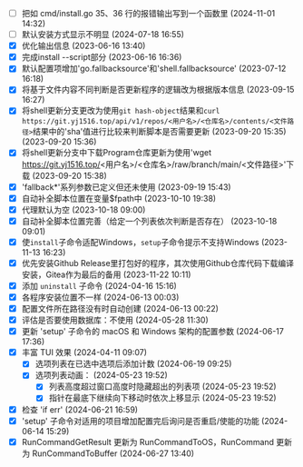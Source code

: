 - [ ] 把如 cmd/install.go 35、36 行的报错输出写到一个函数里 (2024-11-01 14:32)
- [ ] 默认安装方式显示不明显 (2024-07-18 16:55)
- [X] 优化输出信息 (2023-06-16 13:40)
- [X] 完成install --script部分 (2023-06-16 16:36)
- [X] 默认配置项增加'go.fallbacksource'和'shell.fallbacksource' (2023-07-12 16:18)
- [X] 将基于文件内容不同判断是否更新程序的逻辑改为根据版本信息 (2023-09-15 16:27)
- [X] 将shell更新分支更改为使用`git hash-object`结果和`curl https://git.yj1516.top/api/v1/repos/<用户名>/<仓库名>/contents/<文件路径>`结果中的'sha'值进行比较来判断脚本是否需要更新 (2023-09-20 15:35) (2023-09-20 15:36)
- [X] 将shell更新分支中下载Program仓库更新为使用'wget https://git.yj1516.top/<用户名>/<仓库名>/raw/branch/main/<文件路径>'下载 (2023-09-20 15:38)
- [X] 'fallback*'系列参数已定义但还未使用 (2023-09-19 15:43)
- [X] 自动补全脚本位置在变量$fpath中 (2023-10-10 19:38)
- [X] 代理默认为空 (2023-10-18 09:00)
- [X] 自动补全脚本位置完善（给定一个列表依次判断是否存在） (2023-10-18 09:01)
- [X] 使`install`子命令适配Windows，`setup`子命令提示不支持Windows (2023-11-13 16:23)
- [X] 优先安装Github Release里打包好的程序，其次使用Github仓库代码下载编译安装，Gitea作为最后的备用 (2023-11-22 10:11)
- [X] 添加 `uninstall` 子命令 (2024-04-16 15:16)
- [X] 各程序安装位置不一样 (2024-06-13 00:03)
- [X] 配置文件所在路径没有时自动创建 (2024-06-13 00:22)
- [X] 评估是否要使用数据库：不使用 (2024-05-28 11:30)
- [X] 更新 'setup' 子命令的 macOS 和 Windows 架构的配置参数 (2024-06-17 17:36)
- [X] 丰富 TUI 效果 (2024-04-11 09:07)
  - [X] 选项列表在已选中选项后添加计数 (2024-06-19 09:25)
  - [X] 选项列表动画： (2024-05-23 19:52)
    - [X] 列表高度超过窗口高度时隐藏超出的列表项 (2024-05-23 19:52)
    - [X] 指针在最底下继续向下移动时依次上移显示 (2024-05-23 19:52)
- [X] 检查 'if err' (2024-06-21 16:59)
- [X] 'setup' 子命令对适用的项目增加配置完后询问是否重启/使能的功能 (2024-06-14 15:29)
- [X] RunCommandGetResult 更新为 RunCommandToOS，RunCommand 更新为 RunCommandToBuffer (2024-06-27 13:40)

